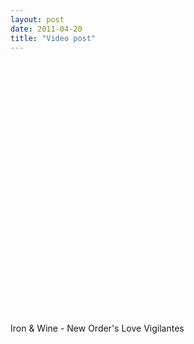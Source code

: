 ```yaml
---
layout: post
date: 2011-04-20
title: "Video post"
---
```

<object width="500" height="405"><param name="movie" value="http://www.youtube.com/v/i_0-E576U5A?version=3"></param><param name="allowFullScreen" value="true"></param><param name="allowscriptaccess" value="always"></param><embed src="http://www.youtube.com/v/i_0-E576U5A?version=3" type="application/x-shockwave-flash" width="500" height="405" allowscriptaccess="always" allowfullscreen="true"></embed></object>

<p>Iron &amp; Wine - New Order's Love Vigilantes</p> 